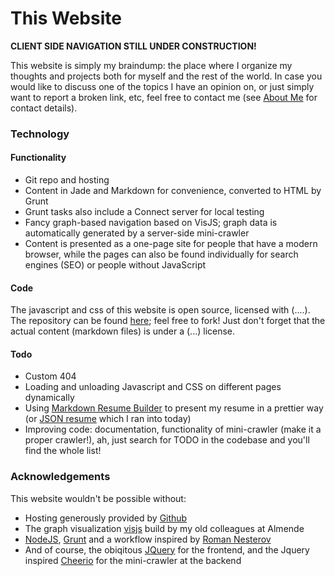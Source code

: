 # This Website

__CLIENT SIDE NAVIGATION STILL UNDER CONSTRUCTION!__

This website is simply my braindump: the place where I organize my thoughts and projects both for myself and the rest of the world. In case you would like to discuss one of the topics I have an opinion on, or just simply want to report a broken link, etc, feel free to contact me (see [About Me](../AboutMe/) for contact details).

### Technology

#### Functionality
* Git repo and hosting
* Content in Jade and Markdown for convenience, converted to HTML by Grunt
* Grunt tasks also include a Connect server for local testing
* Fancy graph-based navigation based on VisJS; graph data is automatically generated by a server-side mini-crawler
* Content is presented as a one-page site for people that have a modern browser, while the pages can also be found individually for search engines (SEO) or people without JavaScript

#### Code
The javascript and css of this website is open source, licensed with (....). The repository can be found [here](https://github.com/RemcoTukker/RemcoTukker.github.io); feel free to fork! Just don't forget that the actual content (markdown files) is under a (...) license.

#### Todo

* Custom 404
* Loading and unloading Javascript and CSS on different pages dynamically
* Using [Markdown Resume Builder](http://there4development.com/markdown-resume/) to present my resume in a prettier way (or [JSON resume](http://jsonresume.org) which I ran into today)
* Improving code: documentation, functionality of mini-crawler (make it a proper crawler!), ah, just search for TODO in the codebase and you'll find the whole list!

### Acknowledgements

This website wouldn't be possible without:
* Hosting generously provided by [Github](http://www.github.com)
* The graph visualization [visjs](http://visjs.org) build by my old colleagues at Almende
* [NodeJS](http://nodejs.org), [Grunt](http://gruntjs.org) and a workflow inspired by [Roman Nesterov](http://rhrn.github.io/)
* And of course, the obiqitous [JQuery](http://jquery.com) for the frontend, and the Jquery inspired [Cheerio]() for the mini-crawler at the backend 
